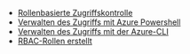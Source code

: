 - [Rollenbasierte Zugriffskontrolle](../articles/active-directory/role-based-access-control-configure.md)
- [Verwalten des Zugriffs mit Azure Powershell](../articles/active-directory/role-based-access-control-manage-access-powershell.md)
- [Verwalten des Zugriffs mit der Azure-CLI](../articles/active-directory/role-based-access-control-manage-access-azure-cli.md)
- [RBAC-Rollen erstellt](../articles/active-directory/role-based-access-built-in-roles.md)
